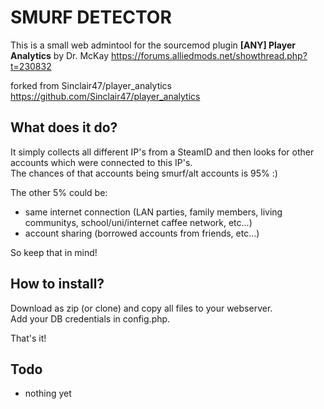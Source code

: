 # SMURF DETECTOR
This is a small web admintool for the sourcemod plugin **[ANY] Player Analytics** by Dr. McKay
https://forums.alliedmods.net/showthread.php?t=230832

forked from Sinclair47/player_analytics https://github.com/Sinclair47/player_analytics 

## What does it do?
It simply collects all different IP's from a SteamID and then looks for other accounts which were connected to this IP's.  
The chances of that accounts being smurf/alt accounts is 95% :)

The other 5% could be:
- same internet connection (LAN parties, family members, living communitys, school/uni/internet caffee network, etc...)
- account sharing (borrowed accounts from friends, etc...)

So keep that in mind!

## How to install?
Download as zip (or clone) and copy all files to your webserver.  
Add your DB credentials in config.php.
 
That's it!

## Todo
* nothing yet
